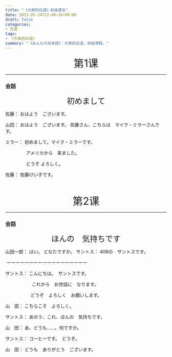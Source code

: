 ```yaml
---
title: "《大家的日语》初级课文"
date: 2023-05-24T22:40:26+09:00
draft: false
categories:
- 日语
tags:
- 《大家的日语》
summary: "《みんなの日本語》：大家的日语，初级课程。"
---
```




<center><font size=6>第1课</font></center>

---

### 会話

<center><font size=5>初めまして</font></center>



佐藤：	 おはよう　ございます。

山田：	 おはよう　ございます。 佐藤さん、こちらは　マイク・ミラーさんです。

ミラー： 初めまして。マイク・ミラーです。

&emsp; &emsp; &emsp; &ensp; アメリカから　来ました。

&emsp; &emsp; &emsp; &ensp; どうぞ	よろしく。

佐藤：     佐藤けい子です。



<br>

<br>



<center><font size=6>第2课</font></center>

---

### 会話

<center><font size=5>ほんの　気持ちです</font></center>



山田一郎： はい。 どなたですか。
サントス： 408の　サントスです。


​	ーーーーーーーーーーーーーーーーーー

サントス： こんにちは。　サントスです。

&emsp; &emsp; &emsp; &emsp; &ensp; これから　お世話に　なります。

&emsp; &emsp; &emsp; &emsp;&ensp; どうぞ　よろしく　お願いします。

山　田：    こちらこそ　よろしく。

サントス： あのう、これ、ほんの　気持ちです。

山　田：     あ、どうも......。何ですか。

サントス： コーヒーです。　どうぞ。

山　田：     どうも　ありがとう　ございます。









​		
